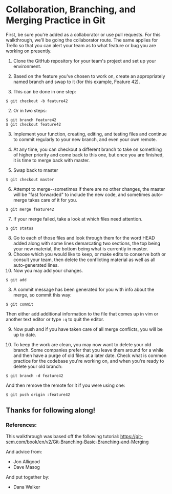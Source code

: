 # Collaboration, Branching, and Merging Practice in Git

First, be sure you're added as a collaborator or use pull requests.  For this walkthrough, we'll be going the collaborator route.  The same applies for Trello so that you can alert your team as to what feature or bug you are working on presently.

1. Clone the GitHub repository for your team's project and set up your environment.

2. Based on the feature you've chosen to work on, create an appropriately named branch and swap to it (for this example, Feature 42).
  1. This can be done in one step:
  ```
  $ git checkout -b feature42
  ```
  2. Or in two steps:
  ```
  $ git branch feature42
  $ git checkout feature42
  ```

3. Implement your function, creating, editing, and testing files and continue to commit regularly to your new branch, and even your own remote.

4. At any time, you can checkout a different branch to take on something of higher priority and come back to this one, but once you are finished, it is time to merge back with master.

5. Swap back to master
```
$ git checkout master
```

6. Attempt to merge--sometimes if there are no other changes, the master will be "fast forwarded" to include the new code, and sometimes auto-merge takes care of it for you.
```
$ git merge feature42
```

7. If your merge failed, take a look at which files need attention.
```
$ git status
```

8. Go to each of those files and look through them for the word HEAD added along with some lines demarcating two sections, the top being your new material, the bottom being what is currently in master.
  1. Choose which you would like to keep, or make edits to conserve both or consult your team, then delete the conflicting material as well as all auto-generated lines.
  2. Now you may add your changes.
  ```
  $ git add
  ```
  3. A commit message has been generated for you with info about the merge, so commit this way:
  ```
  $ git commit
  ```
  Then either add additional information to the file that comes up in vim or another text editor or type `:q` to quit the editor.

9. Now push and if you have taken care of all merge conflicts, you will be up to date.

10. To keep the work are clean, you may now want to delete your old branch.  Some companies prefer that you leave them around for a while and then have a purge of old files at a later date. Check what is common practice for the codebase you're working on, and when you're ready to delete your old branch:
```
$ git branch -d feature42
```
And then remove the remote for it if you were using one:
```
$ git push origin :feature42
```


## Thanks for following along!

### References:
This walkthrough was based off the following tutorial:
https://git-scm.com/book/en/v2/Git-Branching-Basic-Branching-and-Merging

And advice from:
  * Jon Alligood
  * Dave Masog

And put together by:
  * Dana Walker
